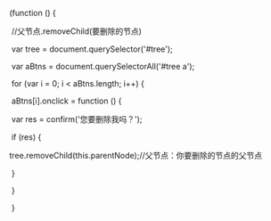 (function () {

​        //父节点.removeChild(要删除的节点)

​        var tree = document.querySelector('#tree');

​        var aBtns = document.querySelectorAll('#tree a');

 

​        for (var i = 0; i < aBtns.length; i++) {

​            aBtns[i].onclick = function () {

​                var res = confirm('您要删除我吗？');

​                if (res) {

​                    tree.removeChild(this.parentNode);//父节点：你要删除的节点的父节点

​                }

​            }

​        }